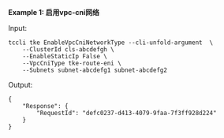 **Example 1: 启用vpc-cni网络**



Input: 

```
tccli tke EnableVpcCniNetworkType --cli-unfold-argument  \
    --ClusterId cls-abcdefgh \
    --EnableStaticIp False \
    --VpcCniType tke-route-eni \
    --Subnets subnet-abcdefg1 subnet-abcdefg2
```

Output: 
```
{
    "Response": {
        "RequestId": "defc0237-d413-4079-9faa-7f3ff928d224"
    }
}
```

